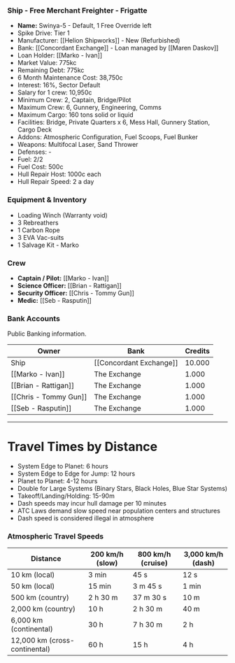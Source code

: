 ### Ship - Free Merchant Freighter - Frigatte
- **Name:** Swinya-5 - Default, 1 Free Override left
- Spike Drive: Tier 1
- Manufacturer: [[Helion Shipworks]] - New (Refurbished)
- Bank: [[Concordant Exchange]] - Loan managed by [[Maren Daskov]]
- Loan Holder: [[Marko - Ivan]]
- Market Value: 775kc
- Remaining Debt: 775kc
- 6 Month Maintenance Cost: 38,750c
- Interest: 16%, Sector Default
- Salary for 1 crew: 10,950c
- Minimum Crew: 2, Captain, Bridge/Pilot
- Maximum Crew: 6, Gunnery, Engineering, Comms
- Maximum Cargo: 160 tons solid or liquid
- Facilities: Bridge, Private Quarters x 6, Mess Hall, Gunnery Station, Cargo Deck
- Addons: Atmospheric Configuration, Fuel Scoops, Fuel Bunker
- Weapons: Multifocal Laser, Sand Thrower
- Defenses: -
- Fuel: 2/2
- Fuel Cost: 500c
- Hull Repair Host: 1000c each
- Hull Repair Speed: 2 a day

### Equipment & Inventory
* Loading Winch (Warranty void)
* 3 Rebreathers
* 1 Carbon Rope
* 3 EVA Vac-suits
* 1 Salvage Kit - Marko

### Crew
* **Captain / Pilot:** [[Marko - Ivan]] 
* **Science Officer:** [[Brian - Rattigan]]
* **Security Officer:** [[Chris - Tommy Gun]]
* **Medic:** [[Seb - Rasputin]]

### Bank Accounts
Public Banking information.

| Owner                 | Bank                    | Credits |
| --------------------- | ----------------------- | ------- |
| Ship                  | [[Concordant Exchange]] | 10.000  |
| [[Marko - Ivan]]      | The Exchange            | 1.000   |
| [[Brian - Rattigan]]  | The Exchange            | 1.000   |
| [[Chris - Tommy Gun]] | The Exchange            | 1.000   |
| [[Seb - Rasputin]]    | The Exchange            | 1.000   |

---
# Travel Times by Distance

* System Edge to Planet: 6 hours
* System Edge to Edge for Jump: 12 hours
* Planet to Planet: 4-12 hours
* Double for Large Systems (Binary Stars, Black Holes, Blue Star Systems)
* Takeoff/Landing/Holding: 15-90m
* Dash speeds may incur hull damage per 10 minutes
* ATC Laws demand slow speed near population centers and structures
* Dash speed is considered illegal in atmosphere

### Atmospheric Travel Speeds

| Distance                      | 200 km/h (slow) | 800 km/h (cruise) | 3,000 km/h (dash) |
| ----------------------------- | --------------- | ----------------- | ----------------- |
| 10 km (local)                 | 3 min           | 45 s              | 12 s              |
| 50 km (local)                 | 15 min          | 3 m 45 s          | 1 min             |
| 500 km (country)              | 2 h 30 m        | 37 m 30 s         | 10 m              |
| 2,000 km (country)            | 10 h            | 2 h 30 m          | 40 m              |
| 6,000 km (continental)        | 30 h            | 7 h 30 m          | 2 h               |
| 12,000 km (cross-continental) | 60 h            | 15 h              | 4 h               |
